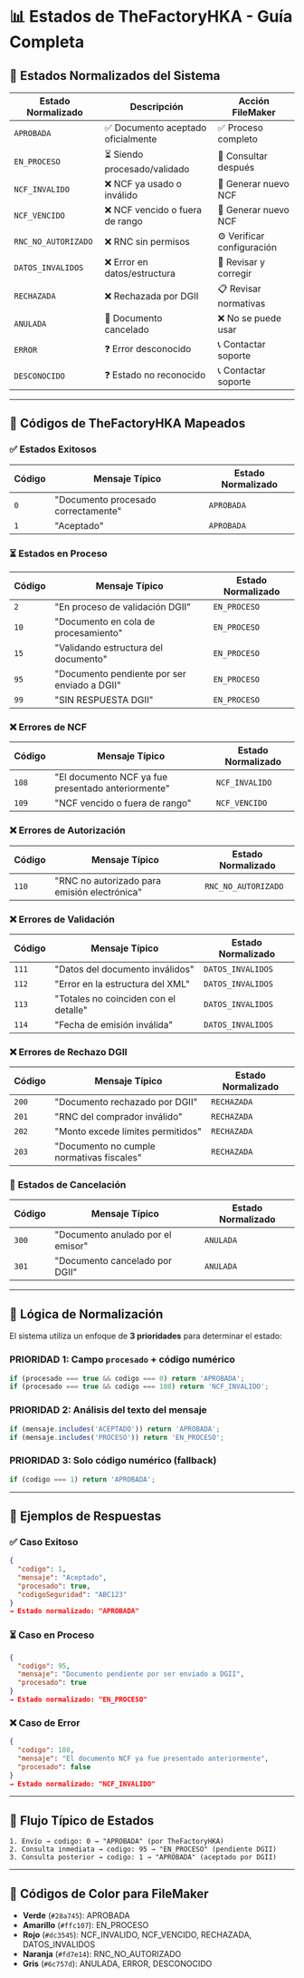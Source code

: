 # 📊 Estados de TheFactoryHKA - Guía Completa

## 🎯 Estados Normalizados del Sistema

| **Estado Normalizado** | **Descripción**                    | **Acción FileMaker**       |
| ---------------------- | ---------------------------------- | -------------------------- |
| `APROBADA`             | ✅ Documento aceptado oficialmente | ✅ Proceso completo        |
| `EN_PROCESO`           | ⏳ Siendo procesado/validado       | 🔄 Consultar después       |
| `NCF_INVALIDO`         | ❌ NCF ya usado o inválido         | 🔢 Generar nuevo NCF       |
| `NCF_VENCIDO`          | ❌ NCF vencido o fuera de rango    | 🔢 Generar nuevo NCF       |
| `RNC_NO_AUTORIZADO`    | ❌ RNC sin permisos                | ⚙️ Verificar configuración |
| `DATOS_INVALIDOS`      | ❌ Error en datos/estructura       | 📝 Revisar y corregir      |
| `RECHAZADA`            | ❌ Rechazada por DGII              | 📋 Revisar normativas      |
| `ANULADA`              | 🚫 Documento cancelado             | ❌ No se puede usar        |
| `ERROR`                | ❓ Error desconocido               | 📞 Contactar soporte       |
| `DESCONOCIDO`          | ❓ Estado no reconocido            | 📞 Contactar soporte       |

---

## 🔢 Códigos de TheFactoryHKA Mapeados

### ✅ **Estados Exitosos**

| **Código** | **Mensaje Típico**                  | **Estado Normalizado** |
| ---------- | ----------------------------------- | ---------------------- |
| `0`        | "Documento procesado correctamente" | `APROBADA`             |
| `1`        | "Aceptado"                          | `APROBADA`             |

### ⏳ **Estados en Proceso**

| **Código** | **Mensaje Típico**                           | **Estado Normalizado** |
| ---------- | -------------------------------------------- | ---------------------- |
| `2`        | "En proceso de validación DGII"              | `EN_PROCESO`           |
| `10`       | "Documento en cola de procesamiento"         | `EN_PROCESO`           |
| `15`       | "Validando estructura del documento"         | `EN_PROCESO`           |
| `95`       | "Documento pendiente por ser enviado a DGII" | `EN_PROCESO`           |
| `99`       | "SIN RESPUESTA DGII"                         | `EN_PROCESO`           |

### ❌ **Errores de NCF**

| **Código** | **Mensaje Típico**                                 | **Estado Normalizado** |
| ---------- | -------------------------------------------------- | ---------------------- |
| `108`      | "El documento NCF ya fue presentado anteriormente" | `NCF_INVALIDO`         |
| `109`      | "NCF vencido o fuera de rango"                     | `NCF_VENCIDO`          |

### ❌ **Errores de Autorización**

| **Código** | **Mensaje Típico**                           | **Estado Normalizado** |
| ---------- | -------------------------------------------- | ---------------------- |
| `110`      | "RNC no autorizado para emisión electrónica" | `RNC_NO_AUTORIZADO`    |

### ❌ **Errores de Validación**

| **Código** | **Mensaje Típico**                    | **Estado Normalizado** |
| ---------- | ------------------------------------- | ---------------------- |
| `111`      | "Datos del documento inválidos"       | `DATOS_INVALIDOS`      |
| `112`      | "Error en la estructura del XML"      | `DATOS_INVALIDOS`      |
| `113`      | "Totales no coinciden con el detalle" | `DATOS_INVALIDOS`      |
| `114`      | "Fecha de emisión inválida"           | `DATOS_INVALIDOS`      |

### ❌ **Errores de Rechazo DGII**

| **Código** | **Mensaje Típico**                        | **Estado Normalizado** |
| ---------- | ----------------------------------------- | ---------------------- |
| `200`      | "Documento rechazado por DGII"            | `RECHAZADA`            |
| `201`      | "RNC del comprador inválido"              | `RECHAZADA`            |
| `202`      | "Monto excede límites permitidos"         | `RECHAZADA`            |
| `203`      | "Documento no cumple normativas fiscales" | `RECHAZADA`            |

### 🚫 **Estados de Cancelación**

| **Código** | **Mensaje Típico**                | **Estado Normalizado** |
| ---------- | --------------------------------- | ---------------------- |
| `300`      | "Documento anulado por el emisor" | `ANULADA`              |
| `301`      | "Documento cancelado por DGII"    | `ANULADA`              |

---

## 🎯 Lógica de Normalización

El sistema utiliza un enfoque de **3 prioridades** para determinar el estado:

### **PRIORIDAD 1:** Campo `procesado` + código numérico

```javascript
if (procesado === true && codigo === 0) return 'APROBADA';
if (procesado === true && codigo === 108) return 'NCF_INVALIDO';
```

### **PRIORIDAD 2:** Análisis del texto del mensaje

```javascript
if (mensaje.includes('ACEPTADO')) return 'APROBADA';
if (mensaje.includes('PROCESO')) return 'EN_PROCESO';
```

### **PRIORIDAD 3:** Solo código numérico (fallback)

```javascript
if (codigo === 1) return 'APROBADA';
```

---

## 📝 Ejemplos de Respuestas

### ✅ **Caso Exitoso**

```json
{
  "codigo": 1,
  "mensaje": "Aceptado",
  "procesado": true,
  "codigoSeguridad": "ABC123"
}
→ Estado normalizado: "APROBADA"
```

### ⏳ **Caso en Proceso**

```json
{
  "codigo": 95,
  "mensaje": "Documento pendiente por ser enviado a DGII",
  "procesado": true
}
→ Estado normalizado: "EN_PROCESO"
```

### ❌ **Caso de Error**

```json
{
  "codigo": 108,
  "mensaje": "El documento NCF ya fue presentado anteriormente",
  "procesado": false
}
→ Estado normalizado: "NCF_INVALIDO"
```

---

## 🔄 Flujo Típico de Estados

```
1. Envío → codigo: 0 → "APROBADA" (por TheFactoryHKA)
2. Consulta inmediata → codigo: 95 → "EN_PROCESO" (pendiente DGII)
3. Consulta posterior → codigo: 1 → "APROBADA" (aceptado por DGII)
```

---

## 🎨 Códigos de Color para FileMaker

- **Verde** (`#28a745`): APROBADA
- **Amarillo** (`#ffc107`): EN_PROCESO
- **Rojo** (`#dc3545`): NCF_INVALIDO, NCF_VENCIDO, RECHAZADA, DATOS_INVALIDOS
- **Naranja** (`#fd7e14`): RNC_NO_AUTORIZADO
- **Gris** (`#6c757d`): ANULADA, ERROR, DESCONOCIDO
